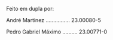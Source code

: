 Feito em dupla por:

André Martinez ................ 23.00080-5

Pedro Gabriel Máximo .......... 23.00771-0
